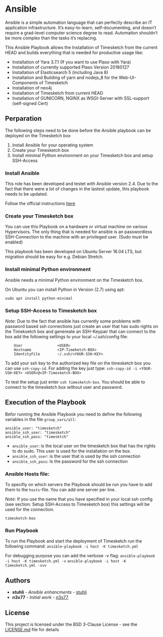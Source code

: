 # Ansible

Ansible is a simple automation language that can perfectly describe an IT application infrastructure. It’s easy-to-learn, self-documenting, and doesn’t require a grad-level computer science degree to read. Automation shouldn’t be more complex than the tasks it’s replacing.

This Ansible Playbook allows the Installation of Timesketch from the current HEAD and builds everything that is needed for productive usage like:
* Installation of Yara 3.7.1 (If you want to use Plaso with Yara)
* Installation of currently supported Plaso Version 20180127
* Installation of Elasticsearch 5 (including Java 8)
* Installation and Building of yarn and nodejs_8 for the Web-UI-Components of Timesketch
* Installation of neo4j
* Installation of Timesketch from current HEAD
* Installation of GUNICORN, NGINX as WSGI-Server with SSL-support (self-signed Cert)


## Perparation

The following steps need to be done before the Ansible playbook can be deployed on the Timesketch box

1. Install Ansible for your operating system
2. Create your Timesketch box
3. Install minimal Python environment on your Timesketch box and setup SSH-Access

### Install Ansible

This role has been developed and testet with Ansible version 2.4. Due to the fact that there were a lot of changes in the lastest update,
this playbook needs to be updated.

Follow the official instructions [here](http://docs.ansible.com/ansible/latest/installation_guide/intro_installation.html)

### Create your Timesketch box
You can use this Playbook on a hardware or virtual machine on various Hypervisors. The only thing that is needed for ansible
is an passwordless SSH-Connection to the machine with an privileged user. (Sudo must be enabled)

This playbook has been developed on Ubuntu Server 16.04 LTS, but migration should be easy for e.g. Debian Stretch.

### Install minimal Python environment
Ansible needs a minimal Python environment on the Timesketch box.

On Ubuntu you can install Python in Version (2.7) using apt:

`sudo apt install python-minimal`

### Setup SSH-Access to Timesketch box

*Note*: Due to the fact that ansible has currently some problems with password based ssh connections just create an user that has sudo rights on the Timeksetch box and genereate an SSH-Keypair that can connect to the box add the following settings
to your local ~/.ssh/config file:

```Host timesketch-box
    User                <USER>
    Hostname            <IP-Timeketch-BOX>
    IdentityFile        ~/.ssh/<YOUR-SSH-KEY>
```

To add your ssh key to the authorized key file on the timesketch box you can use `ssh-copy-id`. For adding the key just type:
`ssh-copy-id -i <YOUR-SSH-KEY> <USER>@<IP-Timesketch-BOX>`

To test the setup just enter `ssh timesketch-box`. You should be able to connect to the timesketch box without user and password.

## Execution of the Playbook

Befor running the Ansible Playbook you need to define the following variables in the file `group_vars/all`:
```
ansible_user: "timesketch"
ansible_ssh_user: "timesketch"
ansible_ssh_pass: "timesktch"
```

* `ansible_user`: is the local user on the timesketch box that has the rights to do sudo. This user is used for the installation on the box.
* `ansible_ssh_user`: is the user that is used by the ssh connection
* `ansible_ssh_pass`: Is the password for the ssh connection


### Ansible Hosts file:
To specifiy on which servers the Playbook should be run you have to add them to the `hosts`-file. You can add one server per line.

*Note*: If you use the name that you have specified in your local ssh config (see section: Setup SSH-Access to Timesketch box) this settings will be used for the connection.

```[timesketch-servers]
timesketch-box
```

### Run Playbook

To run the Playbook and start the deployment of Timesketch run the following command:
`ansible-playbook -i host -K timesketch.yml`

For debugging purpose you can add the verbose -v flag:
`ansible-playbook -i host -K timesketch.yml -v`
`ansible-playbook -i host -K timesketch.yml -vvv`

## Authors

* **stuhli** - *Ansible enhancments* - [stuhli](https://github.com/stuhli)
* **n3x77** - *Initial work* - [n3x77](https://github.com/n3x77)

## License

This project is licensed under the BSD 3-Clause License - see the [LICENSE.md](LICENSE.md) file for details
